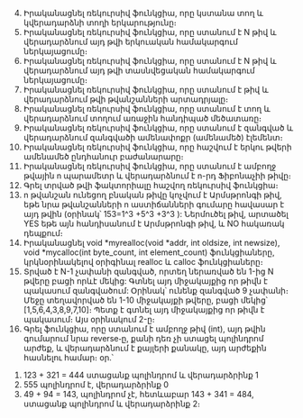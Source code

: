 4. Իրականացնել ռեկուրսիվ ֆունկցիա, որը կստանա տող և կվերադարձնի տողի երկարությունը։
5. Իրականացնել ռեկուրսիվ ֆունկցիա, որը ստանում է N թիվ և վերադարձնում այդ թվի երկուական համակարգում ներկայացումը։
6. Իրականացնել ռեկուրսիվ ֆունկցիա, որը ստանում է N թիվ և վերադարձնում այդ թվի տասնվեցական համակարգում ներկայացումը։
7. Իրականացնել ռեկուրսիվ ֆունկցիա, որը ստանում է թիվ և վերադարձնում թվի թվանշանների արտադրյալը։
8. Իրականացնել ռեկուրսիվ ֆունկցիա, որը ստանում է տող և վերադարձնում տողում առաջին հանդիպած մեծատառը։
9. Իրականացնել ռեկուրսիվ ֆունկցիա, որը ստանում է զանգված և վերադարձնում զանգվածի ամենափոքր (ամենամեծ) էլեմենտ։
10. Իրականացնել ռեկուրսիվ ֆունկցիա, որը հաշվում է երկու թվերի ամենամեծ ընդհանուր բաժանարարը։
11. Իրականացնել ռեկուրսիվ ֆունկցիա, որը ստանում է ամբողջ թվային n պարամետր և վերադարձնում է n-րդ Ֆիբոնաչիի թիվը։
12. Գրել տրված թվի ֆակտորիալը հաշվող ռեկուրսիվ ֆունկցիա։
13. n թվանշան ունեցող բնական թիվը կոչվում է Արմսթրոնգի թիվ, եթե նրա թվանշանների n աստիճանների գումարը հավասար է այդ թվին (օրինակ՝ 153=1^3 +5^3 +3^3 ): Ներմուծել թիվ, արտածել YES եթե այն հանդիսանում է Արմսթրոնգի թիվ, և NO հակառակ դեպքում։
14. Իրականացնել void *myrealloc(void *addr, int oldsize, int newsize), void *mycalloc(int byte_count, int element_count) ֆունկցիաները, կրկնօրինակելով օրիգինալ realloc և calloc ֆունկցիաները։
15. Տրված է N-1 չափանի զանգված, որտեղ ներառված են 1-ից N թվերը բացի որևէ մեկից: Գտնել այդ միջակայքից որ թիվն է պակասում զանգվածում: Օրինակ՝ ունենք զանգված 9 չափանի։ Մեջը տեղավորված են 1-10 միջակայքի թվերը, բացի մեկից՝ [1,5,6,4,3,8,9,7,10]։ Պետք է գտնել այդ միջակայքից որ թիվն է պակասում։ Այս օրինակում 2-ը։
16. Գրել ֆունկցիա, որը ստանում է ամբողջ թիվ (int), այդ թվին գումարում նրա reverse֊ը, քանի դեռ չի ստացել պոլինդրոմ արժեք, և վերադարձնում է քայլերի քանակը, այդ արժեքին հասնելու համար։ օր․՝
1) 123 + 321 = 444 ստացանք պոլինդրոմ և վերադարձրինք 1
2) 555 պոլինդրոմ է, վերադարձրինք 0
3) 49 + 94 = 143, պոլինդրոմ չէ, հետևաբար 143 + 341 = 484, ստացանք պոլինդրոմ և վերադարձրինք 2։